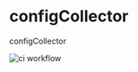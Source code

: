 # configCollector
configCollector

![ci workflow](https://github.com/Tironus/configCollector/workflows/ci%20workflow/badge.svg)
